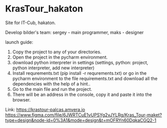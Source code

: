 # KrasTour_hakaton
Site for IT-Cub, hakaton.

Develop bilder's team:
sergey - main programmer,
maks - designer


launch guide:
1. Copy the project to any of your directories.
2. Open the project in the pycharm environment.
3. download python interpreter in settings (settings, python: project, python interpreter, add new interpreter)
4. Install requrements.txt (pip install -r requrements.txt) or go in the pycharm environment to the file requirements.txt and download all the dependencies with the help of a hint..
5. Go to the main file and run the project.
6. There will be an address in the console, copy it and paste it into the browser.

Link:
https://krastour-palcas.amvera.io
https://www.figma.com/file/6JWRTCuE1vUPSYg2vJYLRg/Kras_Tour-maket?type=design&node-id=0%3A1&mode=design&t=mOFRYn60DqkaCGQ2-1






